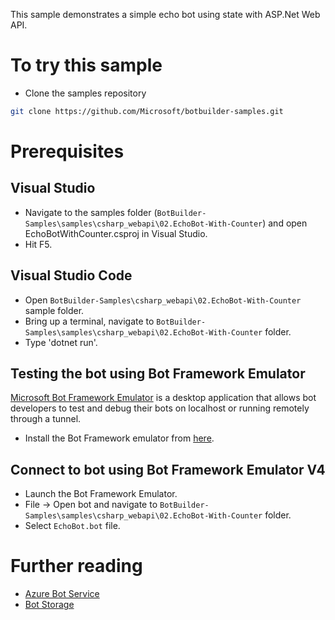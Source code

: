 ﻿This sample demonstrates a simple echo bot using state with ASP.Net Web API.

# To try this sample
- Clone the samples repository
```bash
git clone https://github.com/Microsoft/botbuilder-samples.git
```

# Prerequisites
## Visual Studio
- Navigate to the samples folder (`BotBuilder-Samples\samples\csharp_webapi\02.EchoBot-With-Counter`) and open EchoBotWithCounter.csproj in Visual Studio.
- Hit F5.

## Visual Studio Code
- Open `BotBuilder-Samples\csharp_webapi\02.EchoBot-With-Counter` sample folder.
- Bring up a terminal, navigate to `BotBuilder-Samples\samples\csharp_webapi\02.EchoBot-With-Counter` folder.
- Type 'dotnet run'.

## Testing the bot using Bot Framework Emulator
[Microsoft Bot Framework Emulator](https://github.com/microsoft/botframework-emulator) is a desktop application that allows bot 
developers to test and debug their bots on localhost or running remotely through a tunnel.
- Install the Bot Framework emulator from [here](https://aka.ms/botframeworkemulator).

## Connect to bot using Bot Framework Emulator V4
- Launch the Bot Framework Emulator.
- File -> Open bot and navigate to `BotBuilder-Samples\samples\csharp_webapi\02.EchoBot-With-Counter` folder.
- Select `EchoBot.bot` file.

# Further reading
- [Azure Bot Service](https://docs.microsoft.com/en-us/azure/bot-service/bot-service-overview-introduction?view=azure-bot-service-4.0)
- [Bot Storage](https://docs.microsoft.com/en-us/azure/bot-service/dotnet/bot-builder-dotnet-state?view=azure-bot-service-3.0&viewFallbackFrom=azure-bot-service-4.0)
